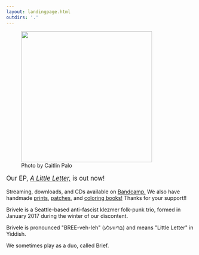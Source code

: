 ```yaml
---
layout: landingpage.html
outdirs: '.'
---
```

<div id='blurb' class='clearfix'>
<!--<figure><img id='' src='../images/bandpix/brivele-debut.jpg' width='350px'><figcaption>Photo by Leah Knopf</figcaption></figure>-->
<figure><img id='' src='../images/bandpix/sketch3 small.JPG' width='350px'><figcaption>Photo by Caitlin Palo</figcaption></figure>
<p class='follow' style='font-size:1.2em;'>Our EP, <i><a href='https://brivele.bandcamp.com/releases'>A Little Letter,</a></i> is out now!</p>
<p class='sale'>Streaming, downloads, and CDs available on <a href='https://brivele.bandcamp.com/'>Bandcamp.</a> We also have handmade <a href='https://www.etsy.com/listing/579190758/brivele-linocut-prints-and-patches-band'>prints,</a> <a href='https://brivele.bandcamp.com/merch/brivele-palindrome-patches'>patches,</a> and <a href='https://brivele.bandcamp.com/merch/coloring-book'>coloring books!</a> Thanks for your support!!</p>
<p>Brivele is a Seattle-based anti-fascist klezmer folk-punk trio, formed in January 2017 during the winter of our discontent.</p>
<p>Brivele is pronounced "BREE-veh-leh" (בריוועלע) and means "Little Letter" in Yiddish.</p>
<p>We sometimes play as a duo, called Brief.</p>
</div>